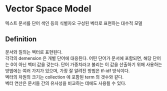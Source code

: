 # Vector Space Model
텍스트 문서를 단어 색인 등의 식별자오 구성된 벡터로 표현하는 대수적 모델

## Definition
문서와 질의는 벡터로 표현된다. </br>
각각의 demension 은 개별 단어에 대응된다. 어떤 단어가 문서에 포함되면, 해당 단어는 0이 아닌 벡터 값을 갖는다. 
단어 가중치라고 불리는 이 값을 산출하기 위해 사용하는 방법에는 여러 가지가 있으며, 가장 잘 알려진 방법은 tf-idf 방식이다. </br>
벡터의 차원의 크기는 collection 에 포함된 term 의 갯수와 같다. </br>
벡터 연산은 문서들 간의 유사성을 비교하는 데에도 사용될 수 있다.
